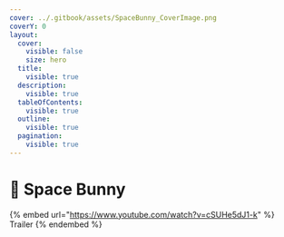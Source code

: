 ```yaml
---
cover: ../.gitbook/assets/SpaceBunny_CoverImage.png
coverY: 0
layout:
  cover:
    visible: false
    size: hero
  title:
    visible: true
  description:
    visible: true
  tableOfContents:
    visible: true
  outline:
    visible: true
  pagination:
    visible: true
---
```


# 🐰 Space Bunny





{% embed url="https://www.youtube.com/watch?v=cSUHe5dJ1-k" %}
Trailer
{% endembed %}

